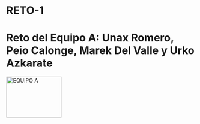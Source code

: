 # RETO-1
# Reto del Equipo A: Unax Romero, Peio Calonge, Marek Del Valle y Urko Azkarate
<img
            src="C:\Users\1ASIR\Downloads\equipoa.jpg"
            alt="EQUIPO A"
            width="147"
            height="110"
            title="EQUIPO A"
/>